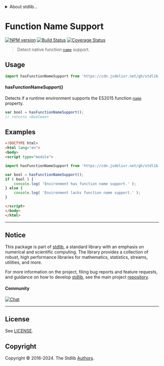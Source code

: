 <!--

@license Apache-2.0

Copyright (c) 2018 The Stdlib Authors.

Licensed under the Apache License, Version 2.0 (the "License");
you may not use this file except in compliance with the License.
You may obtain a copy of the License at

   http://www.apache.org/licenses/LICENSE-2.0

Unless required by applicable law or agreed to in writing, software
distributed under the License is distributed on an "AS IS" BASIS,
WITHOUT WARRANTIES OR CONDITIONS OF ANY KIND, either express or implied.
See the License for the specific language governing permissions and
limitations under the License.

-->


<details>
  <summary>
    About stdlib...
  </summary>
  <p>We believe in a future in which the web is a preferred environment for numerical computation. To help realize this future, we've built stdlib. stdlib is a standard library, with an emphasis on numerical and scientific computation, written in JavaScript (and C) for execution in browsers and in Node.js.</p>
  <p>The library is fully decomposable, being architected in such a way that you can swap out and mix and match APIs and functionality to cater to your exact preferences and use cases.</p>
  <p>When you use stdlib, you can be absolutely certain that you are using the most thorough, rigorous, well-written, studied, documented, tested, measured, and high-quality code out there.</p>
  <p>To join us in bringing numerical computing to the web, get started by checking us out on <a href="https://github.com/stdlib-js/stdlib">GitHub</a>, and please consider <a href="https://opencollective.com/stdlib">financially supporting stdlib</a>. We greatly appreciate your continued support!</p>
</details>

# Function Name Support

[![NPM version][npm-image]][npm-url] [![Build Status][test-image]][test-url] [![Coverage Status][coverage-image]][coverage-url] <!-- [![dependencies][dependencies-image]][dependencies-url] -->

> Detect native function [`name`][function-name] support.



<section class="usage">

## Usage

```javascript
import hasFunctionNameSupport from 'https://cdn.jsdelivr.net/gh/stdlib-js/assert-has-function-name-support@esm/index.mjs';
```

#### hasFunctionNameSupport()

Detects if a runtime environment supports the ES2015 function [`name`][function-name] property.

```javascript
var bool = hasFunctionNameSupport();
// returns <boolean>
```

</section>

<!-- /.usage -->

<section class="examples">

## Examples

<!-- eslint no-undef: "error" -->

```html
<!DOCTYPE html>
<html lang="en">
<body>
<script type="module">

import hasFunctionNameSupport from 'https://cdn.jsdelivr.net/gh/stdlib-js/assert-has-function-name-support@esm/index.mjs';

var bool = hasFunctionNameSupport();
if ( bool ) {
    console.log( 'Environment has function name support.' );
} else {
    console.log( 'Environment lacks function name support.' );
}

</script>
</body>
</html>
```

</section>

<!-- /.examples -->



<!-- Section for related `stdlib` packages. Do not manually edit this section, as it is automatically populated. -->

<section class="related">

</section>

<!-- /.related -->

<!-- Section for all links. Make sure to keep an empty line after the `section` element and another before the `/section` close. -->


<section class="main-repo" >

* * *

## Notice

This package is part of [stdlib][stdlib], a standard library with an emphasis on numerical and scientific computing. The library provides a collection of robust, high performance libraries for mathematics, statistics, streams, utilities, and more.

For more information on the project, filing bug reports and feature requests, and guidance on how to develop [stdlib][stdlib], see the main project [repository][stdlib].

#### Community

[![Chat][chat-image]][chat-url]

---

## License

See [LICENSE][stdlib-license].


## Copyright

Copyright &copy; 2016-2024. The Stdlib [Authors][stdlib-authors].

</section>

<!-- /.stdlib -->

<!-- Section for all links. Make sure to keep an empty line after the `section` element and another before the `/section` close. -->

<section class="links">

[npm-image]: http://img.shields.io/npm/v/@stdlib/assert-has-function-name-support.svg
[npm-url]: https://npmjs.org/package/@stdlib/assert-has-function-name-support

[test-image]: https://github.com/stdlib-js/assert-has-function-name-support/actions/workflows/test.yml/badge.svg?branch=v0.2.1
[test-url]: https://github.com/stdlib-js/assert-has-function-name-support/actions/workflows/test.yml?query=branch:v0.2.1

[coverage-image]: https://img.shields.io/codecov/c/github/stdlib-js/assert-has-function-name-support/main.svg
[coverage-url]: https://codecov.io/github/stdlib-js/assert-has-function-name-support?branch=main

<!--

[dependencies-image]: https://img.shields.io/david/stdlib-js/assert-has-function-name-support.svg
[dependencies-url]: https://david-dm.org/stdlib-js/assert-has-function-name-support/main

-->

[chat-image]: https://img.shields.io/gitter/room/stdlib-js/stdlib.svg
[chat-url]: https://app.gitter.im/#/room/#stdlib-js_stdlib:gitter.im

[stdlib]: https://github.com/stdlib-js/stdlib

[stdlib-authors]: https://github.com/stdlib-js/stdlib/graphs/contributors

[cli-section]: https://github.com/stdlib-js/assert-has-function-name-support#cli
[cli-url]: https://github.com/stdlib-js/assert-has-function-name-support/tree/cli
[@stdlib/assert-has-function-name-support]: https://github.com/stdlib-js/assert-has-function-name-support/tree/main

[umd]: https://github.com/umdjs/umd
[es-module]: https://developer.mozilla.org/en-US/docs/Web/JavaScript/Guide/Modules

[deno-url]: https://github.com/stdlib-js/assert-has-function-name-support/tree/deno
[deno-readme]: https://github.com/stdlib-js/assert-has-function-name-support/blob/deno/README.md
[umd-url]: https://github.com/stdlib-js/assert-has-function-name-support/tree/umd
[umd-readme]: https://github.com/stdlib-js/assert-has-function-name-support/blob/umd/README.md
[esm-url]: https://github.com/stdlib-js/assert-has-function-name-support/tree/esm
[esm-readme]: https://github.com/stdlib-js/assert-has-function-name-support/blob/esm/README.md
[branches-url]: https://github.com/stdlib-js/assert-has-function-name-support/blob/main/branches.md

[stdlib-license]: https://raw.githubusercontent.com/stdlib-js/assert-has-function-name-support/main/LICENSE

[function-name]: https://developer.mozilla.org/en-US/docs/Web/JavaScript/Reference/Global_Objects/Function/name

</section>

<!-- /.links -->

